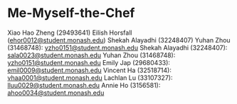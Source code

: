 # Me-Myself-the-Chef

Xiao Hao Zheng (29493641)
Eilish Horsfall (ehor0012@student.monash.edu)
Shekah Alayadhi (32248407)
Yuhan Zhou (31468748): yzho0151@student.monash.edu
Shekah Alayadhi (32248407): sala0023@student.monash.edu
Yuhan Zhou (31468748): yzho0151@student.monash.edu
Emily Jap (29680433): emil0009@student.monash.edu
Vincent Ha (32518714): vhaa0001@student.monash.edu
Lachlan Lu (33107327): lluu0029@student.monash.edu
Annie Ho (3156581): ahoo0034@student.monash.edu